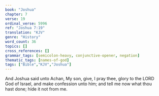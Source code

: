 ```yaml
---
book: "Joshua"
chapter: 7
verse: 19
ordinal_verse: 5996
ref: "Joshua 7:19"
translation: "KJV"
genre: "History"
word_count: 36
topics: []
cross_references: []
grammar_tags: [semicolon-heavy, conjunctive-opener, negation]
thematic_tags: [names-of-god]
tags: ["Bible","KJV","Joshua"]
---
```

And Joshua said unto Achan, My son, give, I pray thee, glory to the LORD God of Israel, and make confession unto him; and tell me now what thou hast done; hide it not from me.
